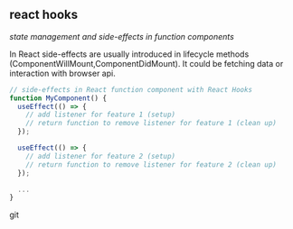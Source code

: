 ## react hooks

_state management and side-effects in function components_

In React side-effects are usually introduced in lifecycle methods (ComponentWillMount,ComponentDidMount). It could be fetching data or interaction with browser api.

```js
// side-effects in React function component with React Hooks
function MyComponent() {
  useEffect(() => {
    // add listener for feature 1 (setup)
    // return function to remove listener for feature 1 (clean up)
  });

  useEffect(() => {
    // add listener for feature 2 (setup)
    // return function to remove listener for feature 2 (clean up)
  });

  ...
}
```
git 